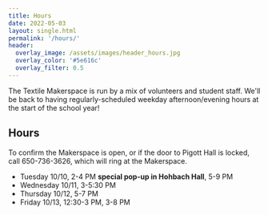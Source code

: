```yaml
---
title: Hours
date: 2022-05-03
layout: single.html
permalink: '/hours/'
header:
  overlay_image: /assets/images/header_hours.jpg
  overlay_color: '#5e616c'
  overlay_filter: 0.5
---
```


The Textile Makerspace is run by a mix of volunteers and student staff. We'll be back to having regularly-scheduled weekday afternoon/evening hours at the start of the school year!

## Hours

To confirm the Makerspace is open, or if the door to Pigott Hall is locked, call 650-736-3626, which will ring at the Makerspace.

- Tuesday 10/10, 2-4 PM **special pop-up in Hohbach Hall**, 5-9 PM
- Wednesday 10/11, 3-5:30 PM
- Thursday 10/12, 5-7 PM
- Friday 10/13, 12:30-3 PM, 3-8 PM
